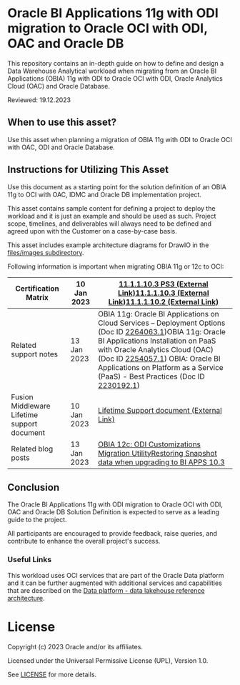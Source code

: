 # Oracle BI Applications 11g with ODI migration to Oracle OCI with ODI, OAC and Oracle DB

This repository contains an in-depth guide on how to define and design a Data Warehouse Analytical workload when migrating from an Oracle BI Applications (OBIA) 11g with ODI to Oracle OCI with ODI, Oracle Analytics Cloud (OAC) and Oracle Database.

Reviewed: 19.12.2023

## When to use this asset?

Use this asset when planning a migration of OBIA 11g with ODI to Oracle OCI with OAC, ODI and Oracle Database.

## Instructions for Utilizing This Asset

Use this document as a starting point for the solution definition of an OBIA 11g to OCI with OAC, IDMC and Oracle DB implementation project.

This asset contains sample content for defining a project to deploy the workload and it is just an example and should be used as such. Project scope, timelines, and deliverables will always need to be defined and agreed upon with the Customer on a case-by-case basis.

This asset includes example architecture diagrams for DrawIO in the [files/images subdirectory](files/images).

Following information is important when migrating OBIA 11g or 12c to OCI:

| Certification Matrix                        | 10 Jan 2023 | [11.1.1.10.3 PS3 (External Link)](https://www.oracle.com/docs/tech/middleware/biapps-11-1-1-10-3-ps3.xlsx)[11.1.1.10.3 (External Link)](https://www.oracle.com/docs/tech/middleware/biapps-11-1-1-10-3-6714761.xlsx)[11.1.1.10.2 (External Link)](https://www.oracle.com/docs/tech/middleware/biapps-11-1-1-10-2-3093800.xlsx) |
| ------------------------------------------- | ----------- | ------------------------------------------------------------ |
| Related support notes                       | 13 Jan 2023 | OBIA 11g: Oracle BI Applications on Cloud Services – Deployment Options (Doc ID [2264063.1](https://support.oracle.com/epmos/faces/DocumentDisplay?_afrLoop=448725079990793&id=2264063.1&_adf.ctrl-state=jppmkcof8_222))OBIA 11g: Oracle BI Applications Installation on PaaS with Oracle Analytics Cloud (OAC) (Doc ID [2254057.1](https://support.oracle.com/epmos/faces/DocumentDisplay?_afrLoop=448768767008674&id=2254057.1&_adf.ctrl-state=jppmkcof8_279))  OBIA: Oracle BI Applications on Platform as a Service (PaaS) - Best Practices (Doc ID [2230192.1](https://support.oracle.com/epmos/faces/DocumentDisplay?_afrLoop=448803716828230&id=2230192.1&_adf.ctrl-state=jppmkcof8_336)) |
| Fusion Middleware Lifetime support document | 10 Jan 2023 | [Lifetime Support document (External Link)](https://www.oracle.com/us/support/library/lifetime-support-middleware-069163.pdf) |
| Related blog posts                          | 13 Jan 2023 | [OBIA 12c: ODI Customizations Migration Utility](https://blogs.oracle.com/analytics/post/obia-12c-odi-customizations-migration-utility)[Restoring Snapshot data when upgrading to BI APPS 10.3](https://blogs.oracle.com/analytics/post/restoring-snapshot-data-when-upgrading-to-bi-apps-103) |

## Conclusion

The Oracle BI Applications 11g with ODI migration to Oracle OCI with ODI, OAC and Oracle DB Solution Definition is expected to serve as a leading guide to the project.



All participants are encouraged to provide feedback, raise queries, and contribute to enhance the overall project's success.

### Useful Links

This workload uses OCI services that are part of the Oracle Data platform and it can be further augmented with additional services and capabilities that are described on the [Data platform - data lakehouse reference architecture](https://docs.oracle.com/en/solutions/data-platform-lakehouse/index.html#GUID-A328ACEF-30B8-4595-B86F-F27B512744DF).

# License

Copyright (c) 2023 Oracle and/or its affiliates.

Licensed under the Universal Permissive License (UPL), Version 1.0.

See [LICENSE](LICENSE) for more details.

